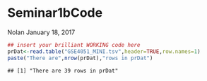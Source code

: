 Seminar1bCode
================
Nolan
January 18, 2017

``` r
## insert your brilliant WORKING code here
prDat<-read.table("GSE4051_MINI.tsv",header=TRUE,row.names=1)
paste("There are",nrow(prDat),"rows in prDat")
```

    ## [1] "There are 39 rows in prDat"
